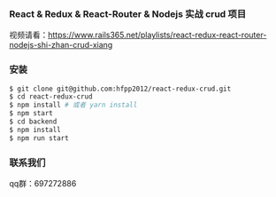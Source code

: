 ### React & Redux & React-Router & Nodejs 实战 crud 项目

视频请看：https://www.rails365.net/playlists/react-redux-react-router-nodejs-shi-zhan-crud-xiang

### 安装

``` bash
$ git clone git@github.com:hfpp2012/react-redux-crud.git
$ cd react-redux-crud
$ npm install # 或者 yarn install
$ npm start
$ cd backend
$ npm install
$ npm run start
```

### 联系我们

qq群：697272886
